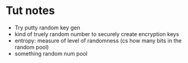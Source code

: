 # Tut notes

- Try putty random key gen
- kind of truely random number to securely create encryption keys
- entropy: measure of level of randomness (cs how many bits in the random pool)
- something random num pool